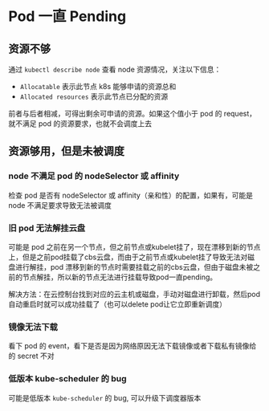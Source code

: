 # Pod 一直 Pending

## 资源不够

通过 `kubectl describe node` 查看 node 资源情况，关注以下信息：

- `Allocatable` 表示此节点 k8s 能够申请的资源总和
- `Allocated resources` 表示此节点已分配的资源

前者与后者相减，可得出剩余可申请的资源。如果这个值小于 pod 的 request，就不满足 pod 的资源要求，也就不会调度上去

## 资源够用，但是未被调度

### node 不满足 pod 的 nodeSelector 或 affinity

检查 pod 是否有 nodeSelector 或 affinity（亲和性）的配置，如果有，可能是 node 不满足要求导致无法被调度

### 旧 pod 无法解挂云盘

可能是 pod 之前在另一个节点，但之前节点或kubelet挂了，现在漂移到新的节点上，但是之前pod挂载了cbs云盘，而由于之前节点或kubelet挂了导致无法对磁盘进行解挂，pod 漂移到新的节点时需要挂载之前的cbs云盘，但由于磁盘未被之前的节点解挂，所以新的节点无法进行挂载导致pod一直pending。

解决方法：在云控制台找到对应的云主机或磁盘，手动对磁盘进行卸载，然后pod自动重启时就可以成功挂载了（也可以delete pod让它立即重新调度）

### 镜像无法下载

看下 pod 的 event，看下是否是因为网络原因无法下载镜像或者下载私有镜像给的 secret 不对

### 低版本 kube-scheduler 的 bug

可能是低版本 `kube-scheduler` 的 bug, 可以升级下调度器版本
